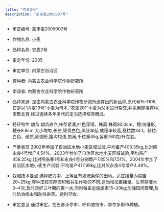 ```yaml
---
title: "农麦2号"
description: "蒙审麦2005007号"
---
```

* 审定编号:  蒙审麦2005007号

*  作物名称:  小麦

*  品种名称:  农麦2号

*  审定年份:  2005

*  审定单位:  内蒙古自治区

* 育种者:  内蒙古农业科学院作物研究所

*  申请者:  内蒙古农业科学院作物研究所

*  品种来源:  是由内蒙古农业科学院作物研究所选育出的新品种,原代号15-1106,它是以“内麦19号”小麦为母本,“农麦201”小麦为父本进行杂交,并采用穿梭育种,南繁北育,经过连续多年多代的定向选择培育而成。

*  特征特性
幼苗:幼苗直立,株型紧凑,叶色深绿。株高:株高90.0cm。穗:纺锤形,穗长8.8cm,大小均匀,长芒,颖壳白色,黑胚率低,成穗率较高,穗粒数34.1。籽粒:白色、硬质,卵圆形,腹沟较浅,饱满,千粒重45g,容重780克/升左右。

*  产量表现
2002年参加了自治区水地小麦区域试验,平均亩产409.35kg,比对照永良4号增产4.54%。2003年参加了自治区水地小麦区域试验,平均亩产458.25kg,比对照临春1号和永良4号分别增产7.85%和7.51%。2004年参加了自治区水地小麦生产试验,平均亩产417.99kg,比对照永良4号增产4.48%。

*  栽培技术要点
选择肥力中、上等且有灌溉条件的田地。适宜播量为每亩20~25kg,套种田按实际面积和共生作物的不同,适当增加亩播量。生育期灌水3~4次,及时浇好三叶期的第一水,同时每亩追施尿素15~20kg;加强田间管理,及时防治病虫和防除杂草。适时早收。

*  审定意见
通过审定，在巴彦淖尔市、呼和浩特市、鄂尔多斯市种植。
